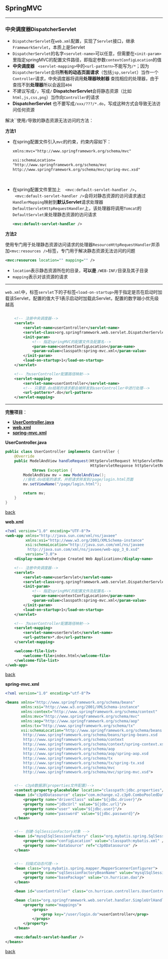 ## SpringMVC

-----

### 中央调度器DispatcherServlet



+  `DispatcherServlet`在`web.xml`配置，实现了`Servlet`接口，继承`FrameworkServlet`，本质上是Servlet
+  `DispatcherServlet`的名字`<servlet-name>`可以任意，但需要在`<init-param>`里指定springMVC的配置文件路径，即指定参数`contextConfigLocation`的值
+  **中央调度器** ` <servlet-mapping>`中的`<url-pattern>`不能写为`/*`；因为`DispatcherServlet`会将**所有的动态页面请求**（包括`jsp,servlet`）当作一个`Controller`请求，中央调度器将调用**处理器映射器** 查找相应的处理器，由于查找不到**处理器**所以会返回`404`
+  不建议写成`/`，写成`/` **DispatcherServlet**会将静态资源（比如`html,js,css,png`）当作向`Controller`的请求
+  **DispatcherServlet** 也不要写成`/xxx/???/*.do`，写成这种方式会导致无法访问任何资源


解决``使用`/`导致的静态资源无法访问的方法：

**方法1**

- 在spring配置文件引入`mvc`的约束，约束内容如下：

  ```xml
  xmlns:mvc="http://www.springframework.org/schema/mvc"

  xsi:schemaLocation=
  "http://www.springframework.org/schema/mvc
  http://www.springframework.org/schema/mvc/spring-mvc.xsd"
  ```

  ​

- 在spring配置文件里加上`  <mvc:default-servlet-handler />`，`  <mvc:default-servlet-handler />`会将对静态资源的访问请求通过`HandlerMapping`映射到**默认Servlet**请求处理器`DefaultServletHttpRequestHandler`上，该处理器将调用`Tomcat`的`DefaultServlet`来处理静态资源的访问请求

  ```xml
  <mvc:default-servlet-handler />
  ```




**方法2**

使用专门用于处理静态资源访问请求的处理器`ResourceHttpRequestHandler`并添加`<mvc:resources />`标签，专门用于解决静态资源无法访问的问题

```xml
<mvc:resources location="" mapping="" />
```

+ `location`表示静态资源所在的目录，**可以是** `/WEB-INF/`目录及其子目录
+ `mapping`表示对该资源的请求


----

`web.xml`中，标签`servlet`下的子标签`<load-on-startup>`用于指定是否在启动时加载该Servlet，配置的值大于1表示启动时加载此Servlet，配置的数字越小优先级越高

```xml

    <!-- 注册中央调度器-->
    <servlet>
        <servlet-name>userController</servlet-name>
        <servlet-class>org.springframework.web.servlet.DispatcherServlet</servlet-class>
        <init-param>
            <!-- 指定springMVC的配置文件及配置名-->
            <param-name>contextConfigLocation</param-name>
            <param-value>classpath:spring-mvc.xml</param-value>
        </init-param>
        <load-on-startup>1</load-on-startup>
    </servlet>

    <!-- 为userController配置路径映射-->
    <servlet-mapping>
        <servlet-name>userController</servlet-name>
      	<!-- 只要是.do结尾的请求都会被转发到userController中进行处理-->
        <url-pattern>*.do</url-pattern>
    </servlet-mapping>

```





----

<a name="project">**完整项目**：</a>

+ <a href="#UserController">**UserController.java**</a>
+ <a href="#web">**web.xml**</a>
+ <a href="#spring-mvc">**spring-mvc.xml**</a>



<a name="UserController">**UserController.java**</a>

```java
public class UserController implements Controller {
    @Override
    public ModelAndView handleRequest(HttpServletRequest httpServletRequest,
                                      HttpServletResponse httpServletResponse)
            throws Exception {
        ModelAndView mv = new ModelAndView();
      	//接收.do结尾的请求，并把请求转发到/page/login.html页面
        mv.setViewName("/page/login.html");

        return mv;
    }
}
```



<a href="#project">back</a>



<a name="web">**web.xml**</a>

```xml
<?xml version="1.0" encoding="UTF-8"?>
<web-app xmlns="http://java.sun.com/xml/ns/javaee"
         xmlns:xsi="http://www.w3.org/2001/XMLSchema-instance"
         xsi:schemaLocation="http://java.sun.com/xml/ns/javaee
          http://java.sun.com/xml/ns/javaee/web-app_3_0.xsd"
         version="3.0">
    <display-name>Archetype Created Web Application</display-name>

    <!-- 注册中央调度器-->
    <servlet>
        <servlet-name>userServlet</servlet-name>
        <servlet-class>org.springframework.web.servlet.DispatcherServlet</servlet-class>
        <init-param>
            <!-- 指定springMVC的配置文件及配置名-->
            <param-name>contextConfigLocation</param-name>
            <param-value>classpath:spring-mvc.xml</param-value>
        </init-param>
        <load-on-startup>1</load-on-startup>
    </servlet>

    <!-- 为userController配置路径映射-->
    <servlet-mapping>
        <servlet-name>userServlet</servlet-name>
        <url-pattern>*.do</url-pattern>
    </servlet-mapping>

    <welcome-file-list>
        <welcome-file>index.html</welcome-file>
    </welcome-file-list>
</web-app>
```



<a href="#project">back</a>



<a name="spring-mvc">**spring-mvc.xml**</a>

```xml
<?xml version="1.0" encoding="utf-8"?>

<beans xmlns="http://www.springframework.org/schema/beans"
       xmlns:xsi="http://www.w3.org/2001/XMLSchema-instance"
       xmlns:context="http://www.springframework.org/schema/context"
       xmlns:mvc="http://www.springframework.org/schema/mvc"
       xmlns:aop="http://www.springframework.org/schema/aop"
       xmlns:tx="http://www.springframework.org/schema/tx"
       xsi:schemaLocation="http://www.springframework.org/schema/beans
        http://www.springframework.org/schema/beans/spring-beans.xsd
        http://www.springframework.org/schema/context
        http://www.springframework.org/schema/context/spring-context.xsd
        http://www.springframework.org/schema/aop
        http://www.springframework.org/schema/aop/spring-aop.xsd
        http://www.springframework.org/schema/tx
        http://www.springframework.org/schema/tx/spring-tx.xsd
        http://www.springframework.org/schema/mvc
        http://www.springframework.org/schema/mvc/spring-mvc.xsd">


    <!-- c3p0数据源(properties文件配置)-->
    <context:property-placeholder location="classpath:jdbc.properties"/>
    <bean id="c3p0Datasource" class="com.mchange.v2.c3p0.ComboPooledDataSource">
        <property name="driverClass" value="${jdbc.driver}"/>
        <property name="jdbcUrl" value="${jdbc.url}"/>
        <property name="user" value="${jdbc.user}"/>
        <property name="password" value="${jdbc.password}"/>
    </bean>


    <!-- 创建-SqlSessionFactory对象 -->
    <bean id="mysqlSqlSessionFactory" class="org.mybatis.spring.SqlSessionFactoryBean">
        <property name="configLocation" value="classpath:mybatis.xml" />
        <property name="dataSource" ref="c3p0Datasource" />
    </bean>


    <!-- 扫描式动态代理-->
    <bean class="org.mybatis.spring.mapper.MapperScannerConfigurer">
        <property name="sqlSessionFactoryBeanName" value="mysqlSqlSessionFactory"/>
        <property name="basePackage" value="cn.hurrican.dao"/>
    </bean>

    <bean id="userController" class="cn.hurrican.controllers.UserController"/>

    <bean class="org.springframework.web.servlet.handler.SimpleUrlHandlerMapping">
        <property name="mappings">
            <props>
                <prop key="/user/login.do">userController</prop>
            </props>
        </property>
    </bean>

    <mvc:default-servlet-handler />
</beans>
```



<a href="#project">back</a>